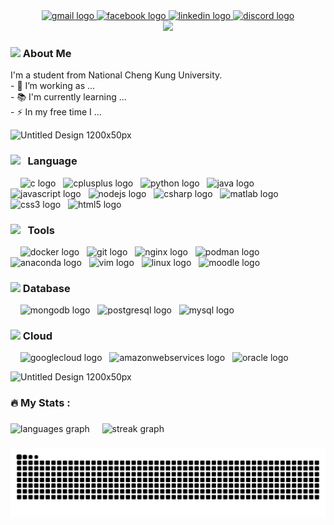 <div align="center">
    <a href="rthung96@gmail.com" target="_blank">
        <img src="https://img.shields.io/static/v1?message=Gmail&logo=gmail&label=&color=D14836&logoColor=white&labelColor=&style=for-the-badge" height="25" alt="gmail logo"  />
    </a>
    <a href="https://www.facebook.com/profile.php?id=100009212130239" target="_blank">
        <img src="https://img.shields.io/static/v1?message=Facebook&logo=facebook&label=&color=1877F2&logoColor=white&labelColor=&style=for-the-badge" height="25" alt="facebook logo"  />
    </a>
    <a href="https://www.linkedin.com/in/erichung0906" target="_blank">
        <img src="https://img.shields.io/static/v1?message=LinkedIn&logo=linkedin&label=&color=0077B5&logoColor=white&labelColor=&style=for-the-badge" height="25" alt="linkedin logo"  />
    </a>
    <a href="https://discord.com/users/erichung0906" target="_blank">
        <img src="https://img.shields.io/static/v1?message=Discord&logo=discord&label=&color=7289DA&logoColor=white&labelColor=&style=for-the-badge" height="25" alt="discord logo"  />
    </a>
</div>

<div align="center"><img src="https://github.com/user-attachments/assets/d26dbdad-b448-4f2b-9562-a0b8bac7739c" width="400" ></div>

### <img src="https://media.giphy.com/media/iY8CRBdQXODJSCERIr/giphy.gif" width="30px"> About Me
<p align="left">I'm a student from National Cheng Kung University.<br>
- 🔭 I’m working as ...<br>- 📚 I'm currently learning ...<br>- ⚡ In my free time I ...</p>

![Untitled Design 1200x50px](https://github.com/user-attachments/assets/ee646647-5b97-451a-8e41-607309b8beca)

### <img src="https://media.giphy.com/media/QssGEmpkyEOhBCb7e1/giphy.gif" width = 32px> &nbsp; Language
<div align="left">
    &nbsp;&nbsp;&nbsp;
    <img src="https://cdn.jsdelivr.net/gh/devicons/devicon/icons/c/c-original.svg" height="40" alt="c logo"  />
    &nbsp;
    <img src="https://cdn.jsdelivr.net/gh/devicons/devicon/icons/cplusplus/cplusplus-original.svg" height="40" alt="cplusplus logo"  />
    &nbsp;
    <img src="https://cdn.jsdelivr.net/gh/devicons/devicon/icons/python/python-original.svg" height="40" alt="python logo"  />
    &nbsp;
    <img src="https://cdn.jsdelivr.net/gh/devicons/devicon/icons/java/java-original.svg" height="40" alt="java logo"  />
    &nbsp;
    <img src="https://cdn.jsdelivr.net/gh/devicons/devicon/icons/javascript/javascript-original.svg" height="40" alt="javascript logo"  />
    &nbsp;
    <img src="https://cdn.jsdelivr.net/gh/devicons/devicon/icons/nodejs/nodejs-original.svg" height="40" alt="nodejs logo"  />
    &nbsp;
    <img src="https://cdn.jsdelivr.net/gh/devicons/devicon/icons/csharp/csharp-original.svg" height="40" alt="csharp logo"  />
    &nbsp;
    <img src="https://cdn.jsdelivr.net/gh/devicons/devicon/icons/matlab/matlab-original.svg" height="40" alt="matlab logo"  />
    &nbsp;
    <img src="https://cdn.jsdelivr.net/gh/devicons/devicon/icons/css3/css3-original.svg" height="40" alt="css3 logo"  />
    &nbsp;
    <img src="https://cdn.jsdelivr.net/gh/devicons/devicon/icons/html5/html5-original.svg" height="40" alt="html5 logo"  />
    &nbsp;
</div>


### <img src="https://media.giphy.com/media/GTSGV28z8QtjYpXolq/giphy.gif" width = 32px> &nbsp; Tools
<div align="left">
    &nbsp;&nbsp;&nbsp;
    <img src="https://cdn.jsdelivr.net/gh/devicons/devicon/icons/docker/docker-original.svg" height="40" alt="docker logo"  />
    &nbsp;
    <img src="https://cdn.jsdelivr.net/gh/devicons/devicon/icons/git/git-original.svg" height="40" alt="git logo"  />
    &nbsp;
    <img src="https://cdn.jsdelivr.net/gh/devicons/devicon/icons/nginx/nginx-original.svg" height="40" alt="nginx logo"  />
    &nbsp;
    <img src="https://cdn.jsdelivr.net/gh/devicons/devicon/icons/podman/podman-original.svg" height="40" alt="podman logo"  />
    &nbsp;
    <img src="https://cdn.jsdelivr.net/gh/devicons/devicon/icons/anaconda/anaconda-original.svg" height="40" alt="anaconda logo"  />
    &nbsp;
    <img src="https://cdn.jsdelivr.net/gh/devicons/devicon/icons/vim/vim-original.svg" height="40" alt="vim logo"  />
    &nbsp;
    <img src="https://cdn.jsdelivr.net/gh/devicons/devicon/icons/linux/linux-original.svg" height="40" alt="linux logo"  />
    &nbsp;
    <img src="https://cdn.jsdelivr.net/gh/devicons/devicon/icons/moodle/moodle-original.svg" height="40" alt="moodle logo"  />
    &nbsp;
</div>


### <img src="https://media.giphy.com/media/6CTYJhMA3eVcSLpmKH/giphy.gif" width = 45px> Database
<div align="left">
    &nbsp;&nbsp;&nbsp;
    <img src="https://cdn.jsdelivr.net/gh/devicons/devicon/icons/mongodb/mongodb-original.svg" height="40" alt="mongodb logo"  />
    &nbsp;
    <img src="https://cdn.jsdelivr.net/gh/devicons/devicon/icons/postgresql/postgresql-original.svg" height="40" alt="postgresql logo"  />
    &nbsp;
    <img src="https://cdn.jsdelivr.net/gh/devicons/devicon/icons/mysql/mysql-original.svg" height="40" alt="mysql logo"  />
    &nbsp;
</div>

### <img src="https://media.giphy.com/media/6jh2o1HMgFtPZoR1m4/giphy.gif" width = 40px> Cloud
<div align="left">
    &nbsp;&nbsp;&nbsp;
    <img src="https://cdn.jsdelivr.net/gh/devicons/devicon/icons/googlecloud/googlecloud-original.svg" height="40" alt="googlecloud logo" />
    &nbsp;
    <img src="https://cdn.jsdelivr.net/gh/devicons/devicon/icons/amazonwebservices/amazonwebservices-line-wordmark.svg" height="40" alt="amazonwebservices logo" />
    &nbsp;
    <img src="https://cdn.jsdelivr.net/gh/devicons/devicon/icons/oracle/oracle-original.svg" height="40" alt="oracle logo" />
    &nbsp;
</div>


![Untitled Design 1200x50px](https://github.com/user-attachments/assets/ee646647-5b97-451a-8e41-607309b8beca)


<h3 align="left">🔥   My Stats :</h3>

###
<span>
    <img src="https://github-readme-stats.vercel.app/api/top-langs?username=erichung9060&locale=en&hide_title=false&layout=compact&card_width=320&langs_count=5&theme=algolia&hide_border=false&order=2" height="170" alt="languages graph"/>
</span>
&nbsp;&nbsp;&nbsp;
<span>
    <img src="https://streak-stats.demolab.com?user=erichung9060&locale=en&mode=daily&theme=algolia&hide_border=false&border_radius=5&order=3" height="170" alt="streak graph"/>
</span>


###

<img src="https://raw.githubusercontent.com/erichung9060/erichung9060/output/snake.svg" alt="Snake animation" />

###
